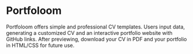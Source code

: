 # Portfoloom
Portfoloom offers simple and professional CV templates. Users input data, generating a customized CV and an interactive portfolio website with GitHub links. After previewing, download your CV in PDF and your portfolio in HTML/CSS for future use.
